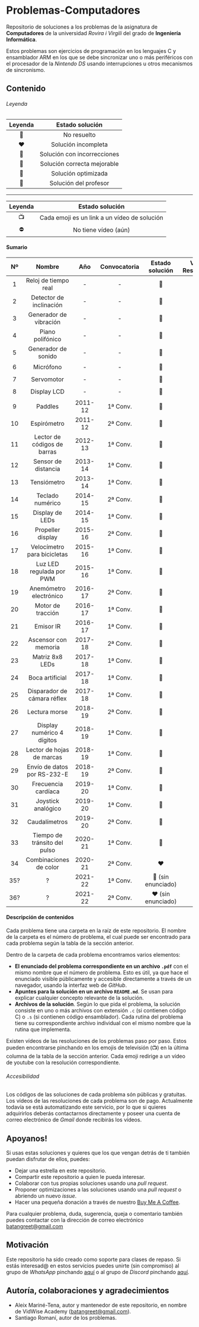 # Problemas-Computadores
Repositorio de soluciones a los problemas de la asignatura de **Computadores** de la universidad *Rovira i Virgili* 
del grado de **Ingeniería Informática**. 

Estos problemas son ejercicios de programación en los lenguajes C y ensamblador ARM en los que se debe sincronizar uno o 
más periféricos con el procesador de la *Nintendo DS* usando interrupciones u otros mecanismos de sincronismo.

## Contenido
###### Leyenda
| Leyenda | Estado solución |
| :---: | :---: |
| 🖤 | No resuelto |
| ❤️ | Solución incompleta |
| 🧡 | Solución con incorrecciones |
| 💛 | Solución correcta mejorable |
| 💚 | Solución optimizada |
| 💖 | Solución del profesor |
---
| Leyenda | Estado solución |
| :---: | :---: |
| 📺 | Cada emoji es un link a un vídeo de solución |
| ⛔️ | No tiene vídeo (aún) |

#### Sumario 
| Nº    | Nombre                          | Año     | Convocatoria | Estado solución | Vídeo Resolución                    |
| :---: | :-----------------------------: | :---:   | :----------: | :-------------: | :---------------------------------: |
| 1     | Reloj de tiempo real            | -       | -            | 💖               | [📺](https://youtu.be/4TT_tyNeHog)  |
| 2     | Detector de inclinación         | -       | -            | 💚               | [📺](https://youtu.be/4TT_tyNeHog)  |
| 3     | Generador de vibración          | -       | -            | 💖               |  ⛔                                  |
| 4     | Piano polifónico                | -       | -            | 🖤               |  ⛔                                  |
| 5     | Generador de sonido             | -       | -            | 💖               |  ⛔                                  |
| 6     | Micrófono                       | -       | -            | 🖤               |  ⛔                                  |
| 7     | Servomotor                      | -       | -            | 🖤               |  ⛔                                  |
| 8     | Display LCD                     | -       | -            | 🖤               |  ⛔                                  |
| 9     | Paddles                         | 2011-12 | 1ª Conv.     | 💖               |  ⛔                                  |
| 10    | Espirómetro                     | 2011-12 | 2ª Conv.     | 💖               |  ⛔                                  |
| 11    | Lector de códigos de barras     | 2012-13 | 1ª Conv.     | 💖               |  ⛔                                  |
| 12    | Sensor de distancia             | 2013-14 | 1ª Conv.     | 🖤               |  ⛔                                  |
| 13    | Tensiómetro                     | 2013-14 | 1ª Conv.     | 🖤               |  ⛔                                  |
| 14    | Teclado numérico                | 2014-15 | 2ª Conv.     | 💖               |  ⛔                                  |
| 15    | Display de LEDs                 | 2014-15 | 1ª Conv.     | 🖤               |  ⛔                                  |
| 16    | Propeller display               | 2015-16 | 2ª Conv.     | 💖               |  ⛔                                  |
| 17    | Velocímetro para bicicletas     | 2015-16 | 1ª Conv.     | 🖤               |  ⛔                                  |
| 18    | Luz LED regulada por PWM        | 2015-16 | 1ª Conv.     | 🖤               |  ⛔                                  |
| 19    | Anemómetro electrónico          | 2016-17 | 2ª Conv.     | 🖤               |  ⛔                                  |
| 20    | Motor de tracción               | 2016-17 | 1ª Conv.     | 💖               |  ⛔                                  |
| 21    | Emisor IR                       | 2016-17 | 1ª Conv.     | 🖤               |  ⛔                                  |
| 22    | Ascensor con memoria            | 2017-18 | 2ª Conv.     | 💖               |  ⛔                                  |
| 23    | Matriz 8x8 LEDs                 | 2017-18 | 1ª Conv.     | 💖️               |  ⛔                                  |
| 24    | Boca artificial                 | 2017-18 | 1ª Conv.     | 🖤               |  ⛔                                  |
| 25    | Disparador de cámara réflex     | 2017-18 | 1ª Conv.     | 🖤               |  ⛔                                  |
| 26    | Lectura morse                   | 2018-19 | 2ª Conv.     | 🖤               |  ⛔                                  |
| 27    | Display numérico 4 dígitos      | 2018-19 | 1ª Conv.     | 🖤               |  ⛔                                  |
| 28    | Lector de hojas de marcas       | 2018-19 | 1ª Conv.     | 💛               |  ⛔                                  |
| 29    | Envío de datos por RS-232-E     | 2018-19 | 2ª Conv.     | 🖤               |  ⛔                                  |
| 30    | Frecuencia cardíaca             | 2019-20 | 1ª Conv.     | 🖤               |  ⛔                                  |
| 31    | Joystick analógico              | 2019-20 | 1ª Conv.     | 🖤               |  ⛔                                  |
| 32    | Caudalímetros                   | 2019-20 | 2ª Conv.     | 🖤               |  ⛔                                  |
| 33    | Tiempo de tránsito del pulso    | 2020-21 | 1ª Conv.     | 🖤               |  ⛔                                  |
| 34    | Combinaciones de color          | 2020-21 | 2ª Conv.     | ❤️               |  ⛔                                  |
| 35?   | ?                               | 2021-22 | 1ª Conv.     | 🖤 (sin enunciado) | ⛔                                 |
| 36?   | ?                               | 2021-22 | 2ª Conv.     | ❤️ (sin enunciado) | ⛔                                 |



#### Descripción de contenidos
Cada problema tiene una carpeta en la raíz de este repositorio. El nombre de la carpeta es el número de problema, 
el cual puede ser encontrado para cada problema según la tabla de la sección anterior.   

Dentro de la carpeta de cada problema encontramos varios elementos: 
 * **El enunciado del problema correspondiente en un archivo `.pdf`** con el mismo nombre que el número de problema. 
   Esto es útil, ya que hace el enunciado visible públicamente y accesible directamente a través de un navegador, usando 
   la interfaz web de *GitHub*.
 * **Apuntes para la solución en un archivo `README.md`**. Se usan para explicar cualquier concepto relevante de la 
   solución.
 * **Archivos de la solución**. Según lo que pida el problema, la solución consiste en uno o más archivos con extensión 
   `.c` (si contienen código C) o `.s` (si contienen código ensamblador). Cada rutina del problema tiene su 
   correspondiente archivo individual con el mismo nombre que la rutina que implementa.
 
Existen vídeos de las resoluciones de los problemas paso por paso. Estos pueden encontrarse pinchando en los emojis de 
televisión (📺) en la última columna de la tabla de la sección anterior. Cada emoji redirige a un vídeo de youtube con 
la resolución correspondiente.

###### Accesibilidad 
Los códigos de las soluciones de cada problema són públicas y gratuitas. Los vídeos de las resoluciones de cada problema 
son de pago. Actualmente todavía se está automatizando este servicio, por lo que si quieres adquirirlos deberás 
contactarnos directamente y poseer una cuenta de correo electrónico de *Gmail* donde recibirás los vídeos.

## Apoyanos!
Si usas estas soluciones y quieres que los que vengan detrás de ti también puedan disfrutar de ellos, puedes:
* Dejar una estrella en este repositorio.
* Compartir este repositorio a quien le pueda interesar.
* Colaborar con tus propias soluciones usando una *pull request*.  
* Proponer optimizaciones a las soluciones usando una *pull request* o abriendo un nuevo *issue*. 
* Hacer una pequeña donación a través de nuestro [Buy Me A Coffee](https://www.buymeacoffee.com/VidWise).

Para cualquier problema, duda, sugerencia, queja o comentario también puedes contactar con la dirección de correo 
electrónico [batangreet@gmail.com](batangreet@gmail.com)

## Motivación
Este repositorio ha sido creado como soporte para clases de repaso. Si estás interesad@ en estos servicios puedes
unirte (sin compromiso) al grupo de *WhatsApp* pinchando [aquí](https://chat.whatsapp.com/LCdX5oKUFnACIxTl6hq0rO) o al
grupo de *Discord* pinchando [aquí](https://discord.gg/WMvWRwGm).

## Autoría, colaboraciones y agradecimientos
- Aleix Mariné-Tena, autor y mantenedor de este repositorio, en nombre de VidWise Academy
([batangreet@gmail.com](batangreet@gmail.com)).
- Santiago Romaní, autor de los problemas.